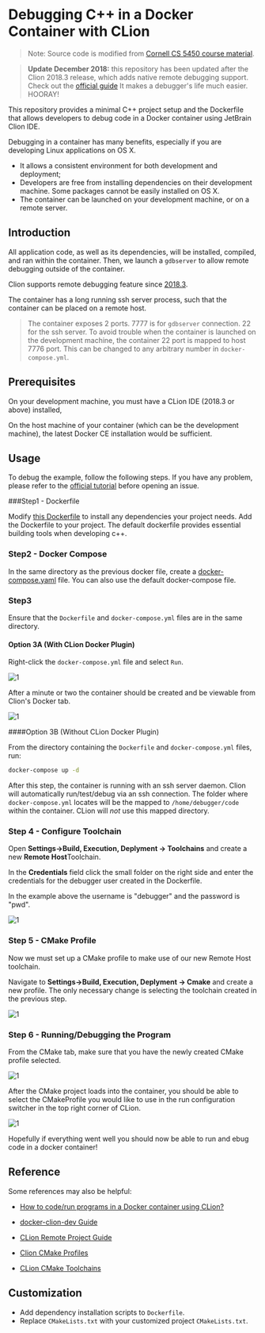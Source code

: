 # Debugging C++ in a Docker Container with CLion

> Note: Source code is modified from [Cornell CS 5450 course material](
https://pages.github.coecis.cornell.edu/cs5450/website/assignments/p1/docker.html).

> **Update December 2018:** this repository has been updated after the Clion 2018.3 release, which adds native remote debugging support.
Check out the [official guide](https://blog.jetbrains.com/clion/2018/09/initial-remote-dev-support-clion/) It makes a debugger's life much easier. HOORAY!

This repository provides a minimal C++ project setup and the Dockerfile that
allows developers to debug code in a Docker container using JetBrain Clion IDE.

Debugging in a container has many benefits, especially if you are developing
Linux applications on OS X.

+ It allows a consistent environment for both development and deployment;
+ Developers are free from installing dependencies on their development
machine. Some packages cannot be easily installed on OS X.
+ The container can be launched on your development machine, or on a remote server.

## Introduction

All application code, as well as its dependencies, will be installed, compiled, and ran within the container.
Then, we launch a `gdbserver` to allow remote debugging outside of the container.

Clion supports remote debugging feature since [2018.3](https://blog.jetbrains.com/clion/2018/09/initial-remote-dev-support-clion/).

The container has a long running ssh server process, such that the container can
be placed on a remote host.

> The container exposes 2 ports. 7777 is for `gdbserver` connection. 22 for the
ssh server. To avoid trouble when the container is launched on the development
machine, the container 22 port is mapped to host 7776 port. This can be changed
to any arbitrary number in `docker-compose.yml`.

## Prerequisites

On your development machine, you must have a CLion IDE (2018.3 or above) installed,

On the host machine of your container (which can be the development machine),
the latest Docker CE installation would be sufficient.

## Usage

To debug the example, follow the following steps. If you have any problem, please refer to the [official tutorial](https://blog.jetbrains.com/clion/2018/09/initial-remote-dev-support-clion/) before opening an issue.

###Step1 - Dockerfile

Modify [this Dockerfile](https://github.com/gjgjh/docker-clion-dev/blob/master/Dockerfile) to install any dependencies your project needs. Add the Dockerfile to your project. The default dockerfile provides essential building tools when developing c++.

### Step2 - Docker Compose

In the same directory as the previous docker file, create a [docker-compose.yaml](https://github.com/gjgjh/docker-clion-dev/blob/master/docker-compose.yml) file. You can also use the default docker-compose file.

### Step3

Ensure that the `Dockerfile` and `docker-compose.yml` files are in the same directory.

#### Option 3A (With CLion Docker Plugin)

Right-click the `docker-compose.yml` file and select `Run`.

![1](configs/1.png)

After a minute or two the container should be created and be viewable from Clion's Docker tab.

![1](configs/2.png)

####Option 3B (Without CLion Docker Plugin)

From the directory containing the `Dockerfile` and `docker-compose.yml` files, run:

```bash
docker-compose up -d
```
After this step, the container is running with an ssh server daemon. Clion will automatically run/test/debug via an ssh connection. The folder where `docker-compose.yml` locates will be the mapped to `/home/debugger/code` within the container. CLion will *not* use this mapped directory.

### Step 4 - Configure Toolchain

Open **Settings->Build, Execution, Deplyment -> Toolchains** and create a new **Remote Host**Toolchain.

In the **Credentials** field click the small folder on the right side and enter the credentials for the debugger user created in the Dockerfile.

In the example above the username is "debugger" and the password is "pwd".

![1](configs/3.png)

### Step 5 - CMake Profile

Now we must set up a CMake profile to make use of our new Remote Host toolchain.

Navigate to **Settings->Build, Execution, Deplyment -> Cmake** and create a new profile. The only necessary change is selecting the toolchain created in the previous step.

![1](configs/4.png)

### Step 6 - Running/Debugging the Program

From the CMake tab, make sure that you have the newly created CMake profile selected.

![1](configs/5.png)

After the CMake project loads into the container, you should be able to select the CMakeProfile you would like to use in the run configuration switcher in the top right corner of CLion.

![1](configs/6.png)

Hopefully if everything went well you should now be able to run and ebug code in a docker container!

## Reference

Some references may also be helpful:

- [How to code/run programs in a Docker container using CLion?](https://stackoverflow.com/a/55424792/10974014)

- [docker-clion-dev Guide](https://github.com/shuhaoliu/docker-clion-dev)
- [CLion Remote Project Guide](https://blog.jetbrains.com/clion/2018/09/initial-remote-dev-support-clion/)
- [Clion CMake Profiles](https://www.jetbrains.com/help/clion/cmake-profile.html)
- [CLion CMake Toolchains](https://www.jetbrains.com/help/clion/how-to-create-toolchain-in-clion.html)

## Customization

+ Add dependency installation scripts to `Dockerfile`.
+ Replace `CMakeLists.txt` with your customized project `CMakeLists.txt`.
